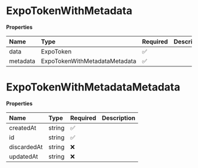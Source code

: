 # ExpoTokenWithMetadata

**Properties**

| Name     | Type                          | Required | Description |
| :------- | :---------------------------- | :------- | :---------- |
| data     | ExpoToken                     | ✅       |             |
| metadata | ExpoTokenWithMetadataMetadata | ✅       |             |

# ExpoTokenWithMetadataMetadata

**Properties**

| Name        | Type   | Required | Description |
| :---------- | :----- | :------- | :---------- |
| createdAt   | string | ✅       |             |
| id          | string | ✅       |             |
| discardedAt | string | ❌       |             |
| updatedAt   | string | ❌       |             |
